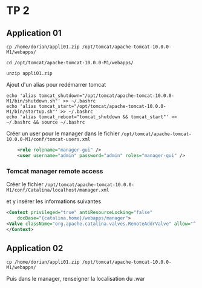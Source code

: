 # TP 2

## Application 01

```shell
cp /home/dorian/appli01.zip /opt/tomcat/apache-tomcat-10.0.0-M1/webapps/
```

```shell
cd /opt/tomcat/apache-tomcat-10.0.0-M1/webapps/
```

```shell
unzip appli01.zip
```

Ajout d'un alias pour redémarrer tomcat

```shell
echo 'alias tomcat_shutdown="/opt/tomcat/apache-tomcat-10.0.0-M1/bin/shutdown.sh"' >> ~/.bashrc
echo 'alias tomcat_start="/opt/tomcat/apache-tomcat-10.0.0-M1/bin/startup.sh"' >> ~/.bashrc
echo 'alias tomcat_reboot="tomcat_shutdown && tomcat_start"' >> ~/.bashrc && source ~/.bashrc
```

Créer un user pour le manager dans le fichier `/opt/tomcat/apache-tomcat-10.0.0-M1/conf/tomcat-users.xml`

```XML
    <role rolename="manager-gui" />
    <user username="admin" password="admin" roles="manager-gui" />
```

### Tomcat manager remote access

Créer le fichier `/opt/tomcat/apache-tomcat-10.0.0-M1/conf/Catalina/localhost/manager.xml`

et y insérer les informations suivantes

```XML
<Context privileged="true" antiResourceLocking="false" 
    docBase="{catalina.home}/webapps/manager">
<Valve className="org.apache.catalina.valves.RemoteAddrValve" allow="^.*$" />
</Context>
```

## Application 02

```shell
cp /home/dorian/appli01.zip /opt/tomcat/apache-tomcat-10.0.0-M1/webapps/
```

Puis dans le manager, renseigner la localisation du .war
